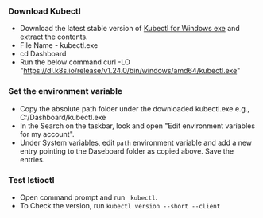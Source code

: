 ### Download Kubectl

- Download the latest stable version of [Kubectl for Windows exe](https://kubernetes.io/docs/tasks/tools/install-kubectl-windows/) and extract the contents.
- File Name - kubectl.exe
- cd Dashboard
- Run the below command
  curl -LO "https://dl.k8s.io/release/v1.24.0/bin/windows/amd64/kubectl.exe"

### Set the environment variable
- Copy the absolute path folder under the downloaded kubectl.exe
  e.g., C:/Dashboard/kubectl.exe
- In the Search on the taskbar, look and open "Edit environment variables for my account".
- Under System variables, edit `path` environment variable and add a new entry pointing to the Daseboard folder as copied above. Save the entries.

### Test Istioctl
- Open command prompt and run ` kubectl`.
- To Check the version, run `kubectl version --short --client`
